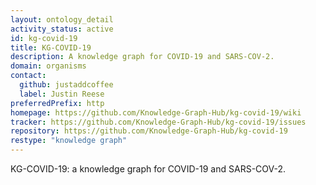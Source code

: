 ```yaml
---
layout: ontology_detail
activity_status: active
id: kg-covid-19
title: KG-COVID-19
description: A knowledge graph for COVID-19 and SARS-COV-2.
domain: organisms
contact:
  github: justaddcoffee
  label: Justin Reese
preferredPrefix: http
homepage: https://github.com/Knowledge-Graph-Hub/kg-covid-19/wiki
tracker: https://github.com/Knowledge-Graph-Hub/kg-covid-19/issues
repository: https://github.com/Knowledge-Graph-Hub/kg-covid-19
restype: "knowledge graph"
---
```


KG-COVID-19: a knowledge graph for COVID-19 and SARS-COV-2.
